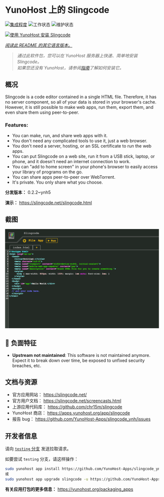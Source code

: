 <!--
注意：此 README 由 <https://github.com/YunoHost/apps/tree/master/tools/readme_generator> 自动生成
请勿手动编辑。
-->

# YunoHost 上的 Slingcode

[![集成程度](https://dash.yunohost.org/integration/slingcode.svg)](https://dash.yunohost.org/appci/app/slingcode) ![工作状态](https://ci-apps.yunohost.org/ci/badges/slingcode.status.svg) ![维护状态](https://ci-apps.yunohost.org/ci/badges/slingcode.maintain.svg)

[![使用 YunoHost 安装 Slingcode](https://install-app.yunohost.org/install-with-yunohost.svg)](https://install-app.yunohost.org/?app=slingcode)

*[阅读此 README 的其它语言版本。](./ALL_README.md)*

> *通过此软件包，您可以在 YunoHost 服务器上快速、简单地安装 Slingcode。*  
> *如果您还没有 YunoHost，请参阅[指南](https://yunohost.org/install)了解如何安装它。*

## 概况

Slingcode is a code editor contained in a single HTML file. Therefore, it has no server component, so all of your data is stored in your browser's cache. However, it is still possible to make web apps, run them, export them, and even share them using peer-to-peer.

### Features:

- You can make, run, and share web apps with it.
- You don't need any complicated tools to use it, just a web browser.
- You don't need a server, hosting, or an SSL certificate to run the web apps.
- You can put Slingcode on a web site, run it from a USB stick, laptop, or phone, and it doesn't need an internet connection to work.
- You can "add to home screen" in your phone's browser to easily access your library of programs on the go.
- You can share apps peer-to-peer over WebTorrent.
- It's private. You only share what you choose.


**分发版本：** 0.2.2~ynh5

**演示：** <https://slingcode.net/slingcode.html>

## 截图

![Slingcode 的截图](./doc/screenshots/Screenshot.png)

## :red_circle: 负面特征

- **Upstream not maintained**: This software is not maintained anymore. Expect it to break down over time, be exposed to unfixed security breaches, etc.

## 文档与资源

- 官方应用网站： <https://slingcode.net/>
- 官方用户文档： <https://slingcode.net/screencasts.html>
- 上游应用代码库： <https://github.com/chr15m/slingcode>
- YunoHost 商店： <https://apps.yunohost.org/app/slingcode>
- 报告 bug： <https://github.com/YunoHost-Apps/slingcode_ynh/issues>

## 开发者信息

请向 [`testing` 分支](https://github.com/YunoHost-Apps/slingcode_ynh/tree/testing) 发送拉取请求。

如要尝试 `testing` 分支，请这样操作：

```bash
sudo yunohost app install https://github.com/YunoHost-Apps/slingcode_ynh/tree/testing --debug
或
sudo yunohost app upgrade slingcode -u https://github.com/YunoHost-Apps/slingcode_ynh/tree/testing --debug
```

**有关应用打包的更多信息：** <https://yunohost.org/packaging_apps>
